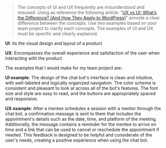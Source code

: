 > The concepts of UI and UX frequently are misunderstood and misused. Using as reference the following article: "[UX vs UI: What’s the Difference? (And How They Apply to WordPress)](https://wpmudev.com/blog/ux-ui-wordpress/ "https://wpmudev.com/blog/ux-ui-wordpress/")" provide a clear difference between the concepts. Use two examples based on your team project to clarify each concepts. The examples of UI and UX must be specific and clearly explained.

**UI**: Its the visual design and layout of a product

**UX**: Encompasses the overall experience and satisfaction of the user when interacting with the product
  
The examples that I would make for my team project are:

**UI example**: The design of the chat bot's interface is clean and intuitive, with well-labeled and logically organized navigation. The color scheme is consistent and pleasant to look at across all of the bot's features. The font size and style are easy to read, and the buttons are appropriately spaced and responsive.

**UX example**: After a mentee schedules a session with a mentor through the chat bot, a confirmation message is sent to them that includes the appointment's details such as the date, time, and platform of the meeting. Additionally, the message contains a reminder for the mentee to arrive on time and a link that can be used to cancel or reschedule the appointment if needed. This feedback is designed to be helpful and considerate of the user's needs, creating a positive experience when using the chat bot.
